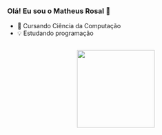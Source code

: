 ### Olá! Eu sou o Matheus Rosal 👋

- 📖 Cursando Ciência da Computação
- 💡 Estudando programação
##
<div align="center">
  <a href="https://github.com/MatheusRosal">
  <img height="180em" src="https://github-readme-stats.vercel.app/api?username=JuanDeodato04&show_icons=true&theme=dark&include_all_commits=true&count_private=true"/>
</div>
